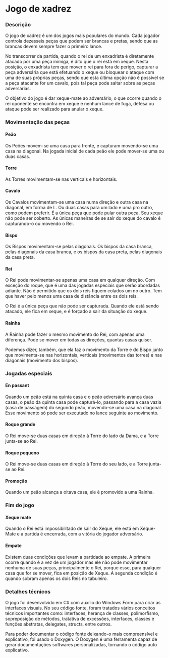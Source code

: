 # Jogo de xadrez

### Descrição
O jogo de xadrez é um dos jogos mais populares do mundo. Cada jogador controla dezesseis peças que podem ser brancas e pretas, sendo que as brancas devem sempre fazer o primeiro lance.

No transcorrer da partida, quando o rei de um enxadrista é diretamente atacado por uma peça inimiga, é dito que o rei está em xeque. Nesta posição, o enxadrista tem que mover o rei para fora de perigo, capturar a peça adversária que está efetuando o xeque ou bloquear o ataque com uma de suas próprias peças, sendo que esta última opção não é possível se a peça atacante for um cavalo, pois tal peça pode saltar sobre as peças adversárias. 

O objetivo do jogo é dar xeque-mate ao adversário, o que ocorre quando o rei oponente se encontra em xeque e nenhum lance de fuga, defesa ou ataque pode ser realizado para anular o xeque.

### Movimentação das peças

#### Peão
Os Peões movem-se uma casa para frente, e capturam movendo-se uma casa na diagonal. Na jogada inicial de cada peão ele pode mover-se uma ou duas casas.

#### Torre
As Torres movimentam-se nas verticais e horizontais.

#### Cavalo
Os Cavalos movimentam-se uma casa numa direção e outra casa na diagonal, em forma de L. Ou duas casas para um lado e uma pro outro, como podem preferir. É a única peça que pode pular outra peça. Seu xeque não pode ser coberto. As únicas maneiras de se sair do xeque do cavalo é capturando-o ou movendo o Rei.

#### Bispo
Os Bispos movimentam-se pelas diagonais. Os bispos da casa branca, pelas diagonais da casa branca, e os bispos da casa preta, pelas diagonais da casa preta.

#### Rei
O Rei pode movimentar-se apenas uma casa em qualquer direção. Com exceção do roque, que é uma das jogadas especiais que serão abordadas adiante. Não é permitido que os dois reis fiquem colados um no outro. Tem que haver pelo menos uma casa de distância entre os dois reis.

O Rei é a única peça que não pode ser capturada. Quando ele está sendo atacado, ele fica em xeque, e é forçado a sair da situação do xeque.

#### Rainha
A Rainha pode fazer o mesmo movimento do Rei, com apenas uma diferença. Pode se mover em todas as direções, quantas casas quiser.

Podemos dizer, também, que ela faz o movimento da Torre e do Bispo junto que movimenta-se nas horizontais, verticais (movimentos das torres) e nas diagonais (movimento dos bispos).

### Jogadas especiais

#### En passant
Quando um peão está na quinta casa e o peão adversário avança duas casas, o peão da quinta casa pode capturá-lo, passando para a casa vazia (casa de passagem) do segundo peão, movendo-se uma casa na diagonal. Esse movimento só pode ser executado no lance seguinte ao movimento.

#### Roque grande
O Rei move-se duas casas em direção à Torre do lado da Dama, e a Torre junta-se ao Rei.

#### Roque pequeno
O Rei move-se duas casas em direção à Torre do seu lado, e a Torre junta-se ao Rei.

#### Promoção
Quando um peão alcança a oitava casa, ele é promovido a uma Rainha.

### Fim do jogo

#### Xeque mate
Quando o Rei está impossibilitado de sair do Xeque, ele está em Xeque-Mate e a partida é encerrada, com a vitória do jogador adversário.

#### Empate
Existem duas condições que levam a partidade ao empate. A primeira ocorre quando é a vez de um jogador mas ele não pode movimentar nenhuma de suas peças, principalmente o Rei, porque esse, para qualquer casa que for se mover, fica em posição de Xeque. A segunda condição é quando sobram apenas os dois Reis no tabuleiro.

### Detalhes técnicos
O jogo foi desenvolvido em C# com auxílio do Windows Form para criar as interfaces visuais. No seu código fonte, foram tratados vários conceitos técnicos importantes como: interfaces, herança de classes, polimorfismo, sopreposição de métodos, tratativa de excessões, interfaces, classes  e funções abstratas, delegates, structs, entre outros.

Para poder documentar o código fonte deixando-o mais compreensível e explicativo, foi usado o Doxygen. O Doxygen é uma ferramenta capaz de gerar documentações softwares personalizadas, tornando o código auto explicativo.


